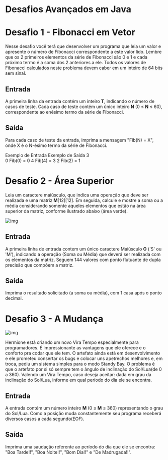 # Desafios Avançados em Java



# Desafio 1 - **Fibonacci em Vetor**

Nesse desafio você terá que desenvolver um programa que leia um valor e apresente o número de Fibonacci correspondente a este valor lido. Lembre que os 2 primeiros elementos da série de Fibonacci são 0 e 1 e cada próximo termo é a soma dos 2 anteriores a ele. Todos os valores de Fibonacci calculados neste problema devem caber em um inteiro de 64 bits sem sinal.

## Entrada

A primeira linha da entrada contém um inteiro **T**, indicando o número de casos de teste. Cada caso de teste contém um único inteiro **N** (0 ≤ **N** ≤ 60), correspondente ao enésimo termo da série de Fibonacci.

## Saída

Para cada caso de teste da entrada, imprima a mensagem "Fib(N) = X", onde X é o N-ésimo termo da série de Fibonacci.

Exemplo de Entrada	Exemplo de Saída
			3                                       
			0                                     Fib(0) = 0
			4 									Fib(4) = 3
			2                                     Fib(2) = 1



# Desafio 2 - **Área Superior**

Leia um caractere maiúsculo, que indica uma operação que deve ser realizada e uma matriz **M**[12][12]. Em seguida, calcule e mostre a soma ou a média considerando somente aqueles elementos que estão na área superior da matriz, conforme ilustrado abaixo (área verde).

![img](https://resources.urionlinejudge.com.br/gallery/images/problems/UOJ_1187.png)

## Entrada

A primeira linha de entrada contem um único caractere Maiúsculo **O** ('S' ou 'M'), indicando a operação (Soma ou Média) que deverá ser realizada com os elementos da matriz. Seguem 144 valores com ponto flutuante de dupla precisão que compõem a matriz.

## Saída

Imprima o resultado solicitado (a soma ou média), com 1 casa após o ponto decimal.



# Desafio 3 - **A Mudança**

![img](https://www.urionlinejudge.com.br/gallery/images/problems/UOJ_2686.png)

Hermione está criando um novo Vira Tempo especialmente para programadores. É impressionante as vantagens que ele oferece e o conforto pra codar que ele tem. O artefato ainda está em desenvolvimento e ele prometeu consertar os bugs e colocar uns apetrechos melhores e, em troca, pediu um sistema simples para o modo Standy Bay. O problema é que o artefato por si só sempre tem o ângulo de inclinação do Sol/Lua(de 0 a 360). Valendo um Vira Tempo, caso deseja aceitar: dada em grau da inclinação do Sol/Lua, informe em qual período do dia ele se encontra.

## Entrada

A entrada contém um número inteiro **M** (0 ≤ **M** ≤ 360) representando o grau do Sol/Lua. Como a posição muda constantemente seu programa receberá diversos casos a cada segundo(EOF).

## Saída

Imprima uma saudação referente ao período do dia que ele se encontra: "Boa Tarde!!", "Boa Noite!!", "Bom Dia!!" e "De Madrugada!!".


